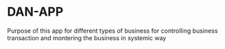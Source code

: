 # DAN-APP
Purpose of this app for different types of business for controlling business transaction and montering the business in systemic way

